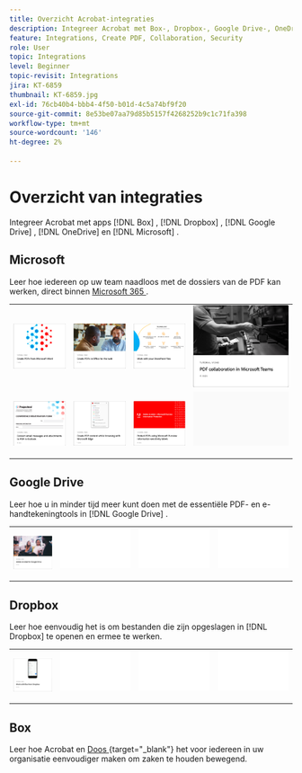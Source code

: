 ```yaml
---
title: Overzicht Acrobat-integraties
description: Integreer Acrobat met Box-, Dropbox-, Google Drive-, OneDrive- en Microsoft-apps
feature: Integrations, Create PDF, Collaboration, Security
role: User
topic: Integrations
level: Beginner
topic-revisit: Integrations
jira: KT-6859
thumbnail: KT-6859.jpg
exl-id: 76cb40b4-bbb4-4f50-b01d-4c5a74bf9f20
source-git-commit: 8e53be07aa79d85b5157f4268252b9c1c71fa398
workflow-type: tm+mt
source-wordcount: '146'
ht-degree: 2%

---
```


# Overzicht van integraties

Integreer Acrobat met apps [!DNL Box] , [!DNL Dropbox] , [!DNL Google Drive] , [!DNL OneDrive] en [!DNL Microsoft] .

## Microsoft

Leer hoe iedereen op uw team naadloos met de dossiers van de PDF kan werken, direct binnen [ Microsoft 365 ](https://www.adobe.com/documentcloud/integrations/microsoft-office-365.html).

<table style="table-layout:fixed">
<tr>
  <td>
    <a href="createfromword.md">
      <img alt="PDF-bestanden maken van Microsoft Word" src="../assets/create-word.png" />
    </a>
  </td>
  <td>
    <a href="createofficeweb.md">
      <img alt="PDF maken in [!DNL Office] voor het web" src="../assets/office-web.png" />
    </a>
  </td> 
  <td>
    <a href="acrobatandsp.md">
      <img alt="Werken met uw [!DNL SharePoint] -bestanden" src="../assets/work-sharepoint.png" />
    </a>
  </td>
  <td>
    <a href="acrobatandteams.md">
      <img alt="PDF samenwerking in [!DNL Microsoft Teams]" src="../assets/collaboration-teams.png" />
    </a>
  </td>
</tr>
<tr>
  <td>
    <a href="outlook.md">
      <img alt="E-mailberichten en bijlagen omzetten naar PDF in Outlook" src="../assets/outlook.png" />
    </a>
  </td>
  <td>
    <a href="edge.md">
      <img alt="PDF-inhoud maken tijdens het bladeren met [!DNL Microsoft Edge]" src="../assets/edge.png" />
    </a>
  </td>
  <td>
    <a href="microsoftsensitivitylabels.md">
      <img alt="PDF-inhoud maken tijdens het bladeren met [!DNL Microsoft Edge]" src="../assets/purview.png" />
    </a>
  </td>
  <td>
   <img alt="Spacer" src="../assets/Grayspacer.png" />
    <div>
    <br>
  </td>
</tr>
</table>

## Google Drive

Leer hoe u in minder tijd meer kunt doen met de essentiële PDF- en e-handtekeningtools in [!DNL Google Drive] .

<table style="table-layout:fixed">
<tr>
  <td>
    <a href="acrobatandgoogle.md">
      <img alt="Adobe Acrobat for Google Drive" src="../assets/google.png" />
    </a>
  </td>
  <td>
   <img alt="Spacer" src="../assets/Whitespacer.png" />
    <div>
    <br>
  </td>
  <td>
   <img alt="Spacer" src="../assets/Whitespacer.png" />
    <div>
    <br>
  </td>
  <td>
   <img alt="Spacer" src="../assets/Whitespacer.png" />
    <div>
    <br>
  </td>
</tr>
</table>

## Dropbox

Leer hoe eenvoudig het is om bestanden die zijn opgeslagen in [!DNL Dropbox] te openen en ermee te werken.

<table style="table-layout:fixed">
<tr>
  <td>
    <a href="acrobat-dropbox.md">
      <img alt="Werken met bestanden van [!DNL Dropbox]" src="../assets/work-dropbox.png" />
    </a>
  </td>
  <td>
   <img alt="Spacer" src="../assets/Whitespacer.png" />
    <div>
    <br>
  </td>
  <td>
   <img alt="Spacer" src="../assets/Whitespacer.png" />
    <div>
    <br>
  </td>
  <td>
   <img alt="Spacer" src="../assets/Whitespacer.png" />
    <div>
    <br>
  </td>
</tr>
</table>

## Box

Leer hoe Acrobat en [ Doos ](https://www.adobe.com/documentcloud/integrations/box.html) {target="_blank"} het voor iedereen in uw organisatie eenvoudiger maken om zaken te houden bewegend.
